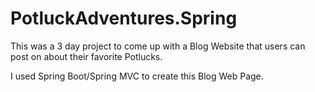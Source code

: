 # PotluckAdventures.Spring

This was a 3 day project to come up with a Blog Website that users can post on about their favorite Potlucks. 

I used Spring Boot/Spring MVC to create this Blog Web Page. 
